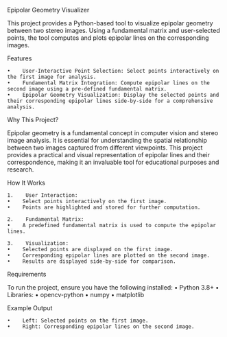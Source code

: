 Epipolar Geometry Visualizer

This project provides a Python-based tool to visualize epipolar geometry between two stereo images. Using a fundamental matrix and user-selected points, the tool computes and plots epipolar lines on the corresponding images.

Features

    •    User-Interactive Point Selection: Select points interactively on the first image for analysis.
    •    Fundamental Matrix Integration: Compute epipolar lines on the second image using a pre-defined fundamental matrix.
    •    Epipolar Geometry Visualization: Display the selected points and their corresponding epipolar lines side-by-side for a comprehensive analysis.

Why This Project?

Epipolar geometry is a fundamental concept in computer vision and stereo image analysis. It is essential for understanding the spatial relationship between two images captured from different viewpoints. This project provides a practical and visual representation of epipolar lines and their correspondence, making it an invaluable tool for educational purposes and research.

How It Works

    1.    User Interaction:
    •    Select points interactively on the first image.
    •    Points are highlighted and stored for further computation.
   
    2.    Fundamental Matrix:
    •    A predefined fundamental matrix is used to compute the epipolar lines.
   
    3.    Visualization:
    •    Selected points are displayed on the first image.
    •    Corresponding epipolar lines are plotted on the second image.
    •    Results are displayed side-by-side for comparison.

Requirements

To run the project, ensure you have the following installed:
    •    Python 3.8+
    •    Libraries:
    •    opencv-python
    •    numpy
    •    matplotlib

Example Output

    •    Left: Selected points on the first image.
    •    Right: Corresponding epipolar lines on the second image.



